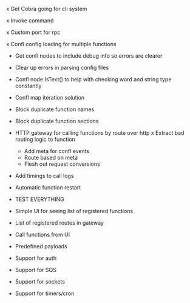 x Get Cobra going for cli system

x Invoke command

x Custom port for rpc

x Confl config loading for multiple functions
  - Get confl nodes to include debug info so errors are clearer
  - Clear up errors in parsing config files
  - Confl node.IsText() to help with checking word and string type constantly
  - Confl map iteration solution
  - Block duplicate function names
  - Block duplicate function sections

- HTTP gateway for calling functions by route over http
  x Extract bad routing logic to function
  - Add meta for confl events
  - Route based on meta
  - Flesh out request conversions

- Add timings to call logs
- Automatic function restart

- TEST EVERYTHING

- Simple UI for seeing list of registered functions
- List of registered routes in gateway
- Call functions from UI
- Predefined payloads

- Support for auth
- Support for SQS
- Support for sockets
- Support for timers/cron


